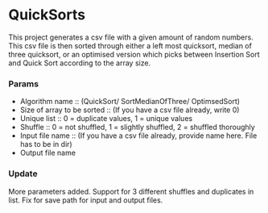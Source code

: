 # QuickSorts

This project generates a csv file with a given amount of random numbers. 
This csv file is then sorted through either a left most quicksort, median 
of three quicksort, or an optimised version which picks between Insertion 
Sort and Quick Sort according to the array size.

### Params

- Algorithm name :: (QuickSort/ SortMedianOfThree/ OptimsedSort)
- Size of array to be sorted :: (If you have a csv file already, write 0)
- Unique list :: 0 = duplicate values, 1 = unique values
- Shuffle :: 0 = not shuffled, 1 = slightly shuffled, 2 = shuffled thoroughly
- Input file name :: (If you have a csv file already, provide name here. File has to be in dir)
- Output file name

### Update

More parameters added. Support for 3 different shuffles and duplicates in list. 
Fix for save path for input and output files.